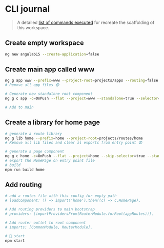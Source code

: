 # CLI journal

> A detailed [list of commands executed](./commands.sh) for recreate the scaffolding of this workspace.

## Create empty workspace

```bash
ng new angulab15 --create-application=false
```

## Create main app called www

```bash
ng g app www --prefix=www --project-root=projects/apps --routing=false --style=css -s -t
# Remove all app files 😨

# Generate new standalone root component
ng g c app -c=OnPush --flat --project=www --standalone=true --selector=www-root --style=none -t

# Add to main
```

## Create a library for home page

```bash
# generate a route library
ng g lib home --prefix=home --project-root=projects/routes/home
# Remove all lib files and clear al exports from entry point 😨

# generate a page component
ng g c home -c=OnPush --flat --project=home --skip-selector=true --standalone=true --style=none -t --type=page
# export the HomePage on entry point file
# build
npm run build home
```

## Add routing

```bash
# add a routes file with this config for empty path
# loadComponent: () => import('home').then((c) => c.HomePage),

# Add routing providers to main bootstrap
# providers: [importProvidersFrom(RouterModule.forRoot(appRoutes))],

# Add router outlet to root component
# imports: [CommonModule, RouterModule],

# 🚀 start
npm start
```
